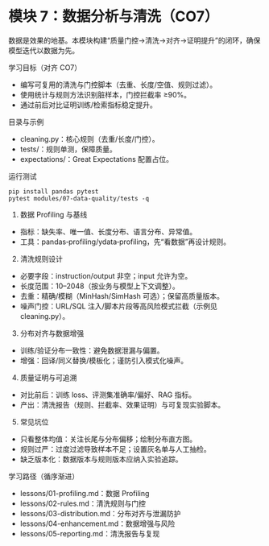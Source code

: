 # 模块 7：数据分析与清洗（CO7）

数据是效果的地基。本模块构建“质量门控→清洗→对齐→证明提升”的闭环，确保模型迭代以数据为先。

学习目标（对齐 CO7）
- 编写可复用的清洗与门控脚本（去重、长度/空值、规则过滤）。
- 使用统计与规则方法识别脏样本，门控拦截率 ≥90%。
- 通过前后对比证明训练/检索指标稳定提升。

目录与示例
- cleaning.py：核心规则（去重/长度/门控）。
- tests/：规则单测，保障质量。
- expectations/：Great Expectations 配置占位。

运行测试
```
pip install pandas pytest
pytest modules/07-data-quality/tests -q
```

1. 数据 Profiling 与基线
- 指标：缺失率、唯一值、长度分布、语言分布、异常值。
- 工具：pandas‑profiling/ydata‑profiling，先“看数据”再设计规则。

2. 清洗规则设计
- 必要字段：instruction/output 非空；input 允许为空。
- 长度范围：10–2048（按业务与模型上下文调整）。
- 去重：精确/模糊（MinHash/SimHash 可选）；保留高质量版本。
- 噪声门控：URL/SQL 注入/脚本片段等高风险模式拦截（示例见 cleaning.py）。

3. 分布对齐与数据增强
- 训练/验证分布一致性：避免数据泄漏与偏置。
- 增强：回译/同义替换/模板化；谨防引入模式化噪声。

4. 质量证明与可追溯
- 对比前后：训练 loss、评测集准确率/偏好、RAG 指标。
- 产出：清洗报告（规则、拦截率、效果证明）与可复现实验脚本。

5. 常见坑位
- 只看整体均值：关注长尾与分布偏移；绘制分布直方图。
- 规则过严：过度过滤导致样本不足；设置灰名单与人工抽检。
- 缺乏版本化：数据版本与规则版本应纳入实验追踪。

学习路径（循序渐进）
- lessons/01-profiling.md：数据 Profiling
- lessons/02-rules.md：清洗规则与门控
- lessons/03-distribution.md：分布对齐与泄漏防护
- lessons/04-enhancement.md：数据增强与风险
- lessons/05-reporting.md：清洗报告与复现
